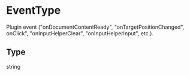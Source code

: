 # EventType

Plugin event ("onDocumentContentReady", "onTargetPositionChanged", onClick", "onInputHelperClear", "onInputHelperInput", etc.).

## Type

string

